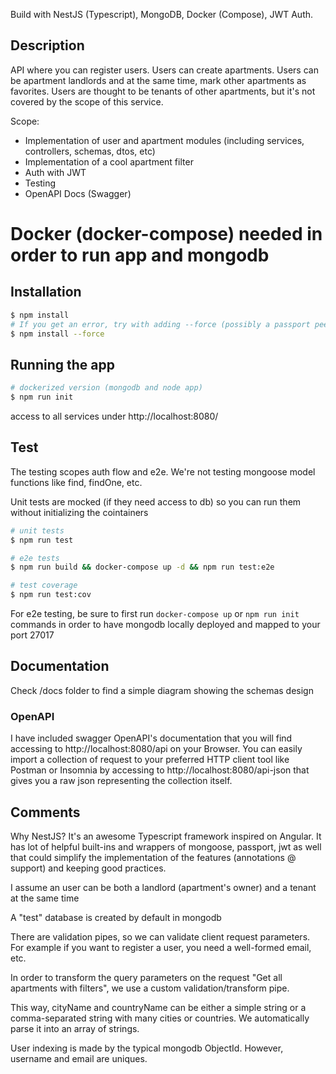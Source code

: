 Build with NestJS (Typescript), MongoDB, Docker (Compose), JWT Auth.

## Description
API where you can register users. Users can create apartments. Users can be apartment landlords and at the same time, mark other apartments as favorites.
Users are thought to be tenants of other apartments, but it's not covered by the scope of this service.

Scope:
- Implementation of user and apartment modules (including services, controllers, schemas, dtos, etc)
- Implementation of a cool apartment filter
- Auth with JWT
- Testing
- OpenAPI Docs (Swagger)

# Docker (docker-compose) needed in order to run app and mongodb

## Installation
```bash
$ npm install
# If you get an error, try with adding --force (possibly a passport peer deps error)
$ npm install --force
```

## Running the app
```bash
# dockerized version (mongodb and node app)
$ npm run init
```

access to all services under http://localhost:8080/

## Test
The testing scopes auth flow and e2e. We're not testing mongoose model functions like find, findOne, etc.

Unit tests are mocked (if they need access to db) so you can run them without initializing the cointainers

```bash
# unit tests
$ npm run test

# e2e tests
$ npm run build && docker-compose up -d && npm run test:e2e

# test coverage
$ npm run test:cov
```

For e2e testing, be sure to first run ```docker-compose up``` or ```npm run init``` commands in order to have mongodb locally deployed and mapped to your port 27017

## Documentation
Check /docs folder to find a simple diagram showing the schemas design

### OpenAPI
I have included swagger OpenAPI's documentation that you will find accessing to http://localhost:8080/api on your Browser. You can easily import a collection of request to your preferred HTTP client tool like Postman or Insomnia by accessing to http://localhost:8080/api-json that gives you a raw json representing the collection itself.

## Comments
Why NestJS? It's an awesome Typescript framework inspired on Angular. It has lot of helpful built-ins and wrappers of mongoose, passport, jwt as well that could simplify
the implementation of the features (annotations @ support) and keeping good practices.

I assume an user can be both a landlord (apartment's owner) and a tenant at the same time

A "test" database is created by default in mongodb

There are validation pipes, so we can validate client request parameters. For example if you want to register a user, you need a well-formed email, etc.

In order to transform the query parameters on the request "Get all apartments with filters", we use a custom validation/transform pipe. 

This way, cityName and countryName can be either a simple string or a comma-separated string with many cities or countries. We automatically parse it into an array of strings.

User indexing is made by the typical mongodb ObjectId. However, username and email are uniques.
